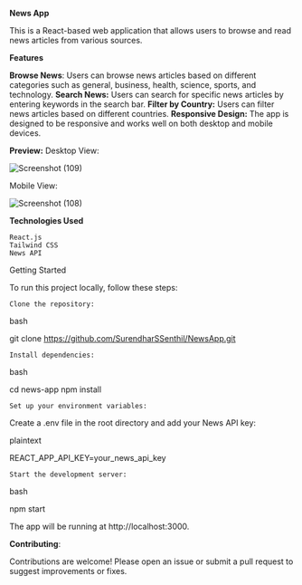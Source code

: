 **News App**

This is a React-based web application that allows users to browse and read news articles from various sources.

**Features**

  **Browse News**: 
        Users can browse news articles based on different categories such as general, business, health, science, sports, and technology.
  **Search News:** 
        Users can search for specific news articles by entering keywords in the search bar.
  **Filter by Country:**
        Users can filter news articles based on different countries.
  **Responsive Design:** 
        The app is designed to be responsive and works well on both desktop and mobile devices.

**Preview:**
Desktop View:

![Screenshot (109)](https://github.com/SurendharSSenthil/NewsApp/assets/136210143/ff087e83-602b-4e20-9a6d-7d3be3e7b88d)

Mobile View:

![Screenshot (108)](https://github.com/SurendharSSenthil/NewsApp/assets/136210143/676b4d3a-22cd-4803-92b9-f2b539d2c749)

**Technologies Used**

    React.js
    Tailwind CSS
    News API

Getting Started

To run this project locally, follow these steps:

    Clone the repository:

bash

git clone https://github.com/SurendharSSenthil/NewsApp.git

    Install dependencies:

bash

cd news-app
npm install

    Set up your environment variables:

Create a .env file in the root directory and add your News API key:

plaintext

REACT_APP_API_KEY=your_news_api_key

    Start the development server:

bash

npm start

The app will be running at http://localhost:3000.

**Contributing**:

Contributions are welcome! Please open an issue or submit a pull request to suggest improvements or fixes.
